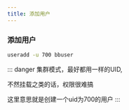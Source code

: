 ```yaml
---
title: 添加用户
---
```

### 添加用户
``` bash
useradd -u 700 bbuser
```
::: danger
集群模式，最好都用一样的UID,

不然挂载之类的话，权限很难搞

这里意思就是创建一个uid为700的用户
:::

